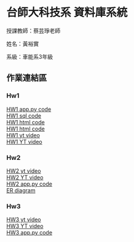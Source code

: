 # 台師大科技系 資料庫系統
授課教師：蔡芸琤老師

姓名：黃裕實   

系級：車能系3年級  

## 作業連結區  
### Hw1
[HW1 app.py code](https://github.com/lestonedddd/database/blob/main/app.py)<br>
[HW1 sql code](https://github.com/lestonedddd/database/blob/main/HW1.sql)<br>
[HW1 html code](https://github.com/lestonedddd/database/blob/main/index.html)<br>
[HW1 html code](https://github.com/lestonedddd/database/blob/main/add.html     )<br>
[HW1 yt video](https://youtu.be/A3A3ZbQJy3E)<br>
[HW1 YT video](https://youtu.be/A3A3ZbQJy3E)
### Hw2
[HW2 yt video](https://youtu.be/Y_kWzWNocK0)<br>
[HW2 YT video](https://youtu.be/Y_kWzWNocK0)<br>
[HW2 app.py code](https://github.com/lestonedddd/database/blob/main/app.py)<br>
[ER diagram](https://github.com/lestonedddd/database/blob/main/Screenshot%202024-11-07%20at%2011-01-29%20DiagramGPT%20Free%20AI%20Diagram%20Generator%20-%20Create%20Diagrams%20from%20Text%20in%20Seconds.png)
### Hw3
[HW3 yt video](https://youtu.be/GJRXAYgAgmg)<br>
[HW3 YT video](https://youtu.be/GJRXAYgAgmg)<br>
[HW3 app.py code](https://github.com/lestonedddd/database/blob/main/app.py)<br>
